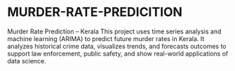 # MURDER-RATE-PREDICITION
Murder Rate Prediction – Kerala This project uses time series analysis and machine learning (ARIMA) to predict future murder rates in Kerala. It analyzes historical crime data, visualizes trends, and forecasts outcomes to support law enforcement, public safety, and show real-world applications of data science.
